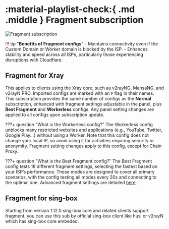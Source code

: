 # :material-playlist-check:{ .md .middle } Fragment subscription

![Fragment subscription](../images/fragment-sub.jpg)

!!! tip "**Benefits of Fragment configs**"
    - Maintains connectivity even if the Custom Domain or Worker domain is blocked by the ISP.
    - Enhances stability and speed across all ISPs, particularly those experiencing disruptions with Cloudflare.

## Fragment for Xray

This applies to clients using the Xray core, such as v2rayNG, MansaNG, and v2rayN PRO. Imported configs are marked with an `F` flag in their names. This subscription provides the same number of configs as the **Normal** subscription, enhanced with fragment settings adjustable in the panel, plus **Best Fragment** and **Workerless** configs. Any panel setting changes are applied to all configs upon subscription update.

???+ question "What is the Workerless config?"
    The Workerless config unblocks many restricted websites and applications (e.g., YouTube, Twitter, Google Play...) without using a Worker. Note that this config does not change your local IP, so avoid using it for activities requiring security or anonymity. Fragment setting changes apply to this config, except for Chain Proxy.

???+ question "What is the Best Fragment config?"
    The Best Fragment config tests 18 different fragment settings, selecting the fastest based on your ISP’s performance. These modes are designed to cover all primary scenarios, with the config testing all modes every 30s and connecting to the optimal one. Advanced fragment settings are detailed [here](../configuration/fragment.md).

## Fragment for sing-box

Starting from version 1.12.0 sing-box core and related clients support fragment, you can use this sub by official sing-box client like husi or v2rayN which has sing-box core embeded.
